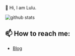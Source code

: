 
🌱  Hi, I am Lulu.   

![github stats](https://github-readme-stats.vercel.app/api?username=zLulus&show_icons=true)

##  📫 How to reach me:
* [Blog](https://www.cnblogs.com/Lulus/    )



